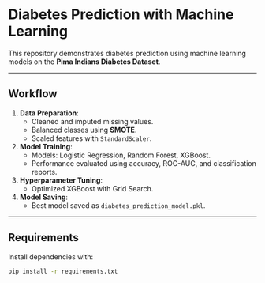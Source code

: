 # Diabetes Prediction with Machine Learning

This repository demonstrates diabetes prediction using machine learning models on the **Pima Indians Diabetes Dataset**.

---

## Workflow
1. **Data Preparation**:
   - Cleaned and imputed missing values.
   - Balanced classes using **SMOTE**.
   - Scaled features with `StandardScaler`.
2. **Model Training**:
   - Models: Logistic Regression, Random Forest, XGBoost.
   - Performance evaluated using accuracy, ROC-AUC, and classification reports.
3. **Hyperparameter Tuning**:
   - Optimized XGBoost with Grid Search.
4. **Model Saving**:
   - Best model saved as `diabetes_prediction_model.pkl`.

---

## Requirements
Install dependencies with:
```bash
pip install -r requirements.txt
